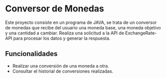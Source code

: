 # Conversor de Monedas
Este proyecto consiste en un programa de JAVA, se trata de un conversor de monedas que recibe del usuario una moneda base, una moneda objetivo y una cantidad a cambiar. Realiza una solicitud a la API de ExchangeRate-API para procesar los datos y generar la respuesta.

## Funcionalidades

- Realizar una conversión de una moneda a otra.
- Consultar el historial de conversiones realizadas.

